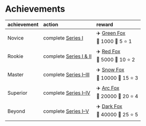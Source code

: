 # Achievements

| achievement | action | reward |
| :---------- | :----- | :----- |
| Novice | complete [Series I](campaign/readme.md#series-i) | ✈️ [Green Fox](planes/Green%20Fox.md) <br> 🔸 1000 🔹 5 ⭐️ 1 |
| Rookie | complete [Series I & II](campaign/readme.md#series-ii) | ✈️ [Red Fox](planes/Red%20Fox.md) <br> 🔸 5000 🔹 10 ⭐️ 2 |
| Master | complete [Series I–III](campaign/readme.md#series-iii) | ✈️ [Snow Fox](planes/Snow%20Fox.md) <br> 🔸 10000 🔹 15 ⭐️ 3 |
| Superior | complete [Series I–IV](campaign/readme.md#series-iv) | ✈️ [Arc Fox](planes/Arc%20Fox.md) <br> 🔸 20000 🔹 20 ⭐️ 4 |
| Beyond | complete [Series I–V](campaign/readme.md#series-v) | ✈️ [Dark Fox](planes/Dark%20Fox.md) <br> 🔸 40000 🔹 25 ⭐️ 5 |